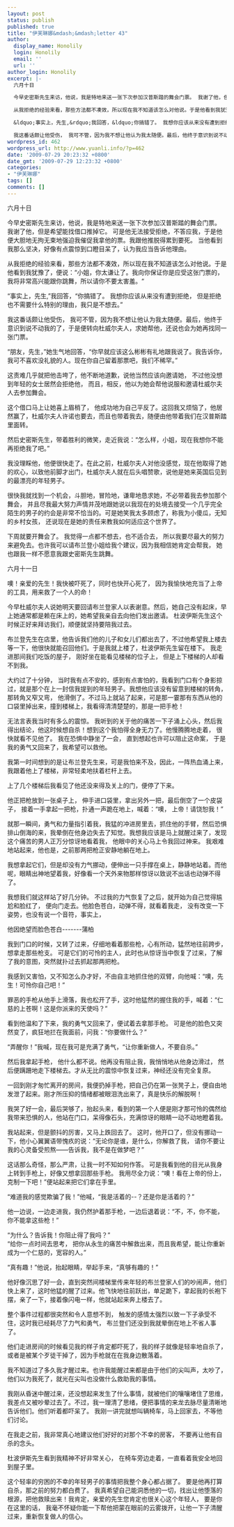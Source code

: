 ```yaml
---
layout: post
status: publish
published: true
title: "伊芙琳娜&mdash;&mdash;letter 43"
author:
  display_name: Honolily
  login: Honolily
  email: ''
  url: ''
author_login: Honolily
excerpt: |-
  六月十日

  今早史密斯先生来访，他说，我是特地来送一张下次参加汉普斯踏的舞会门票。 我谢了他，但是希望能找借口推掉它。 可是他无法接受拒绝，不答应我，于是他便大胆地无拘无束地强迫我催促我拿他的票。我跟他推脱得累到要死。 当他看到我那么坚决，好像有点震惊到口瞪目呆了，认为我应当告诉他理由。

  从我拒绝的经验来看，那些方法都不凑效，所以现在我不知道该怎么对他说。于是他看到我犹豫了，便说：&ldquo;小姐，你太谦让了。我向你保证你是应受这张门票的，我将非常高兴能跟你跳舞，所以请你不要太害羞。&ldquo;

  &ldquo;事实上，先生,&rdquo;我回答，&ldquo;你搞错了。 我想你应该从来没有遭到拒绝， 但是拒绝也不需要什么特别的理由，我只是不想去。&rdquo;

  我这番话颇让他受伤， 我可不管，因为我不想让他认为我太随便。最后，他终于意识到说不动我的了，于是便转向杜威尔夫人，求她帮他，还说也会为她再找同一张门票。
wordpress_id: 462
wordpress_url: http://www.yuanli.info/?p=462
date: '2009-07-29 20:23:32 +0800'
date_gmt: '2009-07-29 12:23:32 +0800'
categories:
- "伊芙琳娜"
tags: []
comments: []
---
```

<p>六月十日</p>
<p>今早史密斯先生来访，他说，我是特地来送一张下次参加汉普斯踏的舞会门票。 我谢了他，但是希望能找借口推掉它。 可是他无法接受拒绝，不答应我，于是他便大胆地无拘无束地强迫我催促我拿他的票。我跟他推脱得累到要死。 当他看到我那么坚决，好像有点震惊到口瞪目呆了，认为我应当告诉他理由。</p>
<p>从我拒绝的经验来看，那些方法都不凑效，所以现在我不知道该怎么对他说。于是他看到我犹豫了，便说：&ldquo;小姐，你太谦让了。我向你保证你是应受这张门票的，我将非常高兴能跟你跳舞，所以请你不要太害羞。&ldquo;</p>
<p>&ldquo;事实上，先生,&rdquo;我回答，&ldquo;你搞错了。 我想你应该从来没有遭到拒绝， 但是拒绝也不需要什么特别的理由，我只是不想去。&rdquo;</p>
<p>我这番话颇让他受伤， 我可不管，因为我不想让他认为我太随便。最后，他终于意识到说不动我的了，于是便转向杜威尔夫人，求她帮他，还说也会为她再找同一张门票。<a id="more"></a><a id="more-462"></a></p>
<p>&ldquo;朋友，先生，&rdquo;她生气地回答，&ldquo;你早就应该这么彬彬有礼地跟我说了。我告诉你，我可不喜欢没礼貌的人。现在你自己留着那票吧，我们不稀罕。&rdquo;</p>
<p>这责难几乎就把他击垮了，他不断地道歉，说他当然应该向邀请她， 不过他没想到年轻的女士居然会拒绝他， 而且，相反，他以为她会帮他说服和邀请杜威尔夫人去参加舞会。</p>
<p>这个借口马上让她喜上眉梢了， 他成功地为自己平反了。这回我又烦恼了，他居然赢了，杜威尔夫人许诺也要去，而且也带着我去，随便由他带着我们在汉普斯踏里面转。</p>
<p>然后史密斯先生，带着胜利的微笑，走近我说：&ldquo;怎么样，小姐，现在我想你不能再拒绝我了吧。&rdquo;</p>
<p>我没理睬他，他便很快走了。在此之前，杜威尔夫人对他没感觉，现在他取得了她的欢心，以致他前脚才出门，杜威尔夫人就在后头唱赞歌，说他是她来英国后见到的最漂亮的年轻男子。</p>
<p>很快我就找到一个机会，斗胆地，冒险地，谦卑地恳求她，不必带着我去参加那个舞会， 并且尽我最大努力声情并茂地跟她说以我现在的处境去接受一个几乎完全陌生的男子的约会是非常不恰当的。可是她笑我太多顾虑了，称我为小傻瓜，无知的乡村女孩， 还说现在是她的责任来教我如何适应这个世界了。</p>
<p>下周就要开舞会了。 我觉得一点都不想去，也不适合去， 所以我要尽最大的努力来避免去。也许我可以请布兰登小姐给我个建议，因为我相信她肯定会帮我， 她也跟我一样不愿意我跟史密斯先生跳舞。</p>
<p>六月十一日</p>
<p>噢！亲爱的先生！我快被吓死了，同时也快开心死了， 因为我愉快地充当了上帝的工具，用来救了一个人的命！</p>
<p>今早杜威尔夫人说她明天要回请布兰登家人以表谢意。然后，她自己没有起床，早上她通常都是赖在床上的，她希望我亲自去向他们发出邀请。 杜波伊斯先生这个时候正好来拜访我们，顺便就坚持要陪我过去。</p>
<p>布兰登先生在店里，他告诉我们他的儿子和女儿们都出去了，不过他希望我上楼去等一下，他很快就能召回他们。于是我就上楼了，杜波伊斯先生留在楼下。 我走进那间我们吃饭的屋子， 刚好坐在能看见楼梯的位子上， 但是上下楼梯的人却看不到我。</p>
<p>大约过了十分钟， 当时我有点不安的，感到有点害怕的，我看到门口有个身影掠过，就是那个在上一封信我提到的年轻男子。我想他应该没有留意到楼梯的转角， 那转角又窄又弯， 他滑倒了。不过马上就站了起来，可是那一霎那有东西从他的口袋里掉出来，撞到楼梯上，我看得清清楚楚的，那是一把手枪！</p>
<p>无法言表我当时有多么的震惊。 我听到的关于他的痛苦一下子涌上心头，然后我得出结论，他这时候想自杀！想到这个我怕得全身无力了。他慢腾腾地走着， 很快就看不见他了。 我在恐惧中静坐了一会， 直到想起也许可以阻止这命案， 于是我的勇气又回来了，我希望可以救他。</p>
<p>我第一时间想到的是让布兰登先生来，可是我怕来不及，因此，一阵热血涌上来，我跟着他上了楼梯，非常轻柔地扶着栏杆上去。</p>
<p>上了几个楼梯后我看见了他还没来得及关上的门，便停了下来。</p>
<p>他正把枪放到一张桌子上， 伸手进口袋里，拿出另外一把，最后倒空了一个皮袋子， 接着一手拿起一把枪，扑通一声跪在地上，喊着：&ldquo;噢， 上帝！请饶恕我！&rdquo;</p>
<p>就那一瞬间，勇气和力量指引着我，我猛的冲进房里去，抓住他的手臂，然后恐惧排山倒海的来，我晕倒在他身边失去了知觉。我想我应该是马上就醒过来了，发现这个痛苦的男人正万分惊讶地看着我， 他眼中的关心马上令我回过神来。 我艰难地站起来，他也是，之前那两把枪正安静地躺在地上。</p>
<p>我想拿起它们，但是却没有力气挪动，便伸出一只手撑在桌上，静静地站着。而他呢，眼睛出神地望着我，好像看一个天外来物那样惊讶以致说不出话也动弹不得了。</p>
<p>我想我们就这样站了好几分钟。 不过我的力气恢复了之后，就开始为自己觉得尴尬和脸红了， 便向门走去。他脸色苍白，动弹不得，就看着我走， 没有改变一下姿势，也没有说一个音符，事实上，</p>
<p>他因绝望而脸色苍白-------蒲柏</p>
<p>我到门口的时候，又转了过来，仔细地看着那些枪，心有所动，猛然地往前跨步，想拿走那些枪支。 可是它们的可怜的主人，此时也从惊讶当中恢复了过来，了解了我的意图，突然就扑过去抓起那两把枪。</p>
<p>我感到又害怕，又不知怎么办才好，不由自主地抓住他的双臂，向他喊：&ldquo;噢，先生！可怜你自己吧！&rdquo;</p>
<p>罪恶的手枪从他手上滑落，我也松开了手，这时他猛然的握住我的手，喊着：&ldquo;仁慈的上苍啊！这是你派来的天使吗？&rdquo;</p>
<p>看到他温和了下来，我的勇气又回来了，便试着去拿那手枪。 可是他的脸色又突然变了，疯狂地拦在我面前，问我：&ldquo;你要做什么？&rdquo;</p>
<p>&ldquo;弄醒你！&rdquo;我喊，现在我可是充满了勇气，&ldquo;让你重新做人，不要自杀。&rdquo;</p>
<p>然后我拿起手枪， 他什么都不说。他再没有阻止我，我悄悄地从他身边滑过， 然后便蹒跚地走下楼梯去。才从无比的震惊中恢复过来，神经还没有完全复原。</p>
<p>一回到刚才匆忙离开的房间，我便扔掉手枪，把自己仍在第一张凳子上，便自由地发泄了起来。刚才所压抑的情绪都被眼泪洗出来了，真是快乐的解脱啊！</p>
<p>我哭了好一会，最后哭够了，抬起头来，看到的第一个人便是刚才那可怜的偶然给我带来恐惧的人，他站在门口，呆得像石头，充满惊讶的眼睛一动不动地瞪着我。</p>
<p>我站起来，但是颤抖的厉害，又马上跌回去了。 这时，他开口了，但没有挪动一下，他小心翼翼语带愧疚的说：&ldquo;无论你是谁，是什么，你解救了我， 请你不要让我的心灵备受煎熬&mdash;&mdash;告诉我，我不是在做梦吧？&rdquo;</p>
<p>这话那么奇怪，那么严肃，让我一时不知如何作答。 可是我看到他的目光从我身上转到手枪上，好像又想拿回那些手枪。 我用尽全力说：&ldquo;噢！看在上帝的份上，克制一下吧！&rdquo;便站起来把它们拿在手里。</p>
<p>&ldquo;难道我的感觉欺骗了我！&rdquo;他喊，&ldquo;我是活着的--？还是你是活着的？&rdquo;</p>
<p>他一边说，一边走进我，我仍然护着那手枪，一边后退着说：&ldquo;不，不，你不能， 你不能拿这些枪！&rdquo;</p>
<p>&ldquo;为什么？告诉我！你阻止得了我吗？&rdquo;<br />
&ldquo;给你一点时间去思考， 把你从永生的痛苦中解救出来，而且我希望，能让你重新成为一个仁慈的，宽容的人。&rdquo;</p>
<p>&ldquo;真有趣！&rdquo;他说，抬起眼睛，举起手来，&ldquo;真够有趣的！&rdquo;</p>
<p>他好像沉思了好一会，直到突然间楼梯里传来年轻的布兰登家人们的吵闹声，他们快上来了，这时他猛的醒了过来。他飞快地往前跃出，单足跪下，拿起我的长袍下摆，亲了一下，接着像闪电一样，他就站起来奔上楼去了。</p>
<p>整个事件过程都很突然和令人意想不到， 触发的感情太强烈以致一下子承受不住，这时我已经耗尽了力气和勇气， 布兰登们还没到我就晕倒在地上不省人事了。</p>
<p>他们走进房间的时候看见我的样子肯定都吓死了，我的样子就像是轻率地自杀了，或者是被某个歹徒干掉了，因为手枪就在在我身边散落着。</p>
<p>我不知道过了多久我才醒过来。也许我能醒过来都是由于他们的尖叫声，太吵了，他们以为我死了，就光在尖叫也没做什么救助我的事情。</p>
<p>我刚从昏迷中醒过来，还没想起来发生了什么事情，就被他们的嚷嚷堵住了思维，我差点又被吵晕过去了。不过，我一理清了思绪，便把事情的来龙去脉尽量清晰地告诉他们。他们听着都吓呆了。 我刚一讲完就想叫辆椅车，马上回家去，不等他们讨论。</p>
<p>在我走之前，我非常真心地建议他们好好的对那个不幸的房客， 不要再让他有自杀的念头。</p>
<p>杜波伊斯先生看到我精神不好非常关心， 在椅车旁边走着，一直看着我安全地回到屋子里。</p>
<p>这个轻率的穷困的不幸的年轻男子的事情把我整个身心都占据了。 要是他再打算自杀，那之前的努力都白费了。 我真希望自己能洞悉他的一切，找出让他堕落的根源，把他救赎出来！我肯定，亲爱的先生您肯定也很关心这个年轻人， 要是你在这里的话， 我毫不怀疑你能一下帮他把蒙在眼前的云雾拨开，让他一下子清醒过来，重新恢复做人的信心。</p>
